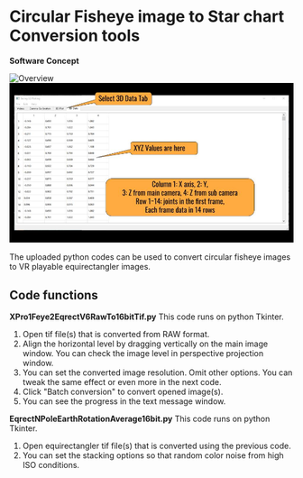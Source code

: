 # Circular Fisheye image to Star chart Conversion tools
**Software Concept**

![Overview](https://./images/X-Pro1%20%2B%20Fisheye%20Lens%20for%20Night%20sky%20panorama%203(1).jpg)
![Slide #4](https://github.com/ktakenos/GolfSwingAnalyzer/blob/main/images/GolfSwingAnalyzerDemo(4).jpg)

The uploaded python codes can be used to convert circular fisheye images to VR playable equirectangler images.


## Code functions
**XPro1Feye2EqrectV6RawTo16bitTif.py**
This code runs on python Tkinter.
1. Open tif file(s) that is converted from RAW format.
2. Align the horizontal level by dragging vertically on the main image window.
   You can check the image level in perspective projection window.
3. You can set the converted image resolution.
   Omit other options. You can tweak the same effect or even more in the next code.
4. Click "Batch conversion" to convert opened image(s).
5. You can see the progress in the text message window.

**EqrectNPoleEarthRotationAverage16bit.py**
This code runs on python Tkinter.
1. Open equirectangler tif file(s) that is converted using the previous code.
2. You can set the stacking options so that random color noise from high ISO conditions.



